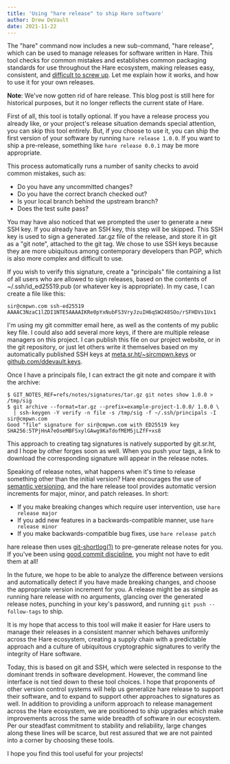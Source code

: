 ```yaml
---
title: 'Using "hare release" to ship Hare software'
author: Drew DeVault
date: 2021-11-22
---
```


The "hare" command now includes a new sub-command, "hare release", which can be
used to manage releases for software written in Hare. This tool checks for
common mistakes and establishes common packaging standards for use throughout
the Hare ecosystem, making releases easy, consistent, and [difficult to screw
up][0]. Let me explain how it works, and how to use it for your own releases.

**Note**: We've now gotten rid of hare release. This blog post is still here for
historical purposes, but it no longer reflects the current state of Hare.

[0]: https://drewdevault.com/2019/10/12/how-to-fuck-up-releases.html

First of all, this tool is totally optional. If you have a release process you
already like, or your project's release situation demands special attention, you
can skip this tool entirely. But, if you choose to use it, you can ship the
first version of your software by running `hare release 1.0.0`. If you want to
ship a pre-release, something like `hare release 0.0.1` may be more appropriate.

This process automatically runs a number of sanity checks to avoid common
mistakes, such as:

- Do you have any uncommitted changes?
- Do you have the correct branch checked out?
- Is your local branch behind the upstream branch?
- Does the test suite pass?

You may have also noticed that we prompted the user to generate a new SSH key.
If you already have an SSH key, this step will be skipped. This SSH key is used
to sign a generated .tar.gz file of the release, and store it in git as a "git
note", attached to the git tag. We chose to use SSH keys because they are more
ubiquitous among contemporary developers than PGP, which is also more complex
and difficult to use.

If you wish to verify this signature, create a "principals" file containing a
list of all users who are allowed to sign releases, based on the contents of
~/.ssh/id_ed25519.pub (or whatever key is appropriate). In my case, I can create
a file like this:

```
sir@cmpwn.com ssh-ed25519 AAAAC3NzaC1lZDI1NTE5AAAAIKRe0pYxNubFS3VryJzuIH6qSW248SOo/rSFHDVs1Ux1
```

I'm using my git committer email here, as well as the contents of my public key
file. I could also add several more keys, if there are multiple release managers
on this project. I can publish this file on our project website, or in the git
repository, or just let others write it themselves based on my automatically
published SSH keys at
[meta.sr.ht/~sircmpwn.keys](https://meta.sr.ht/~sircmpwn.keys) or
[github.com/ddevault.keys](https://github.com/ddevault.keys).

Once I have a principals file, I can extract the git note and compare it with
the archive:

```
$ GIT_NOTES_REF=refs/notes/signatures/tar.gz git notes show 1.0.0 > /tmp/sig
$ git archive --format=tar.gz --prefix=example-project-1.0.0/ 1.0.0 \
  | ssh-keygen -Y verify -n file -s /tmp/sig -f ~/.ssh/principals -I sir@cmpwn.com
Good "file" signature for sir@cmpwn.com with ED25519 key SHA256:5TPjHnA7eOseMBFSxylGAwg9KaTdofMEM5jLZfF+xs8
```

This approach to creating tag signatures is natively supported by git.sr.ht, and
I hope by other forges soon as well. When you push your tags, a link to download
the corresponding signature will appear in the release notes.

Speaking of release notes, what happens when it's time to release something
other than the initial version? Hare encourages the use of [semantic
versioning](https://semver.org), and the hare release tool provides automatic
version increments for major, minor, and patch releases. In short:

- If you make breaking changes which require user intervention, use `hare release major`
- If you add new features in a backwards-compatible manner, use `hare release minor`
- If you make backwards-compatible bug fixes, use `hare release patch`

hare release then uses [git-shortlog(1)][shortlog] to pre-generate release
notes for you. If you've been using [good commit discipline][discipline], you
might not have to edit them at all!

[shortlog]: https://git-scm.com/docs/git-shortlog
[discipline]: https://drewdevault.com/2019/02/25/Using-git-with-discipline.html

In the future, we hope to be able to analyze the difference between versions and
automatically detect if you have made breaking changes, and choose the
appropriate version increment for you. A release might be as simple as running
hare release with no arguments, glancing over the generated release notes,
punching in your key's password, and running `git push --follow-tags` to ship.

It is my hope that access to this tool will make it easier for Hare users to
manage their releases in a consistent manner which behaves uniformly across the
Hare ecosystem, creating a supply chain with a predictable approach and a
culture of ubiquitous cryptographic signatures to verify the integrity of Hare
software.

Today, this is based on git and SSH, which were selected in response to the
dominant trends in software development. However, the command line interface is
not tied down to these tool choices. I hope that proponents of other version
control systems will help us generalize hare release to support their
software, and to expand to support other approaches to signatures as well. In
addition to providing a uniform approach to release management across the Hare
ecosystem, we are positioned to ship upgrades which make improvements across the
same wide breadth of software in our ecosystem. Per our steadfast commitment to
stability and reliability, large changes along these lines will be scarce, but
rest assured that we are not painted into a corner by choosing these tools.

I hope you find this tool useful for your projects!

